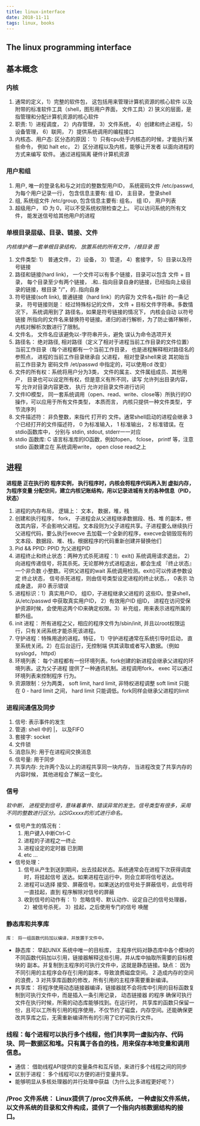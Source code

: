 ```yaml
---
title: linux-interface
date: 2018-11-11
tags: linux, books
---
```

The linux programming interface
----------

## 基本概念

### 内核
  1. 通常的定义，1）完整的软件包， 这包括用来管理计算机资源的核心软件 以及附带的标准软件工具（shell，图形用户界面， 文件工具）2) 狭义的层面，是指管理和分配计算机资源的核心软件
  2. 职责: 1）进程调度， 2）内存管理， 3）文件系统， 4）创建和终止进程， 5）设备管理， 6）联网， 7）提供系统调用的编程接口
  3. 内核态、用户态: 区分态的原因： 1）只有cpu处于内核态的时候，才能执行某些命令， 例如 halt etc， 2）区分进程以及内核，能够让开发者 以面向进程的方式来编写 软件。 通过进程隔离 硬件计算机资源

### 用户和组
  1. 用户, 唯一的登录名和与之对应的整数型用户ID， 系统密码文件 /etc/passwd,为每个用户记录一行， 包含信息主要有: 组 ID， 主目录， 登录shell
  2. 组, 系统组文件 /etc/group, 包含信息主要有: 组名， 组 ID， 用户列表
  3. 超级用户， ID 为 0，可以不受系统权限检查之上。 可以访问系统的所有文件， 能发送信号给其他用户的进程

### 单根目录层级、目录、链接、文件
  <em>内核维护者一套单根目录结构， 放置系统的所有文件， /根目录 图 </em>
  1. 文件类型: 1） 普通文件， 2）设备， 3）管道， 4）套接字， 5）目录以及符号链接
  2. 路径和链接(hard link)， 一个文件可以有多个链接，目录可以包含 文件 + 目录， 每个目录至少有两个链接， .和..  指向目录自身的链接，已经指向上级目录的链接，根目录 "/"，的..指向自身
  3. 符号链接(soft link), 普通链接（hard link）的内容为 文件名+指针 的一条记录， 符号链接则是： 经过特殊标记的文件， 文件 + 目标文件字符串。多数情况下， 系统调用到了 路径名，如果是符号链接的情况下， 内核会自动 以符号链接 所指向的文件名来替换符号链接。递归的进行解析，为了防止循环解析， 内核对解析次数进行了限制。
  4. 文件名， 文件名应该避免以-字符串开头，避免 误认为命令选项开关
  5. 路径名： 绝对路径, 相对路径（定义了相对于进程当前工作目录的文件位置）当前工作目录（每个进程都有一个当前工作目录， 也是进程解释相对路径名的参照点， 进程的当前工作目录继承自 父进程， 相对登录shell来说 其初始当前工作目录为 密码文件 /et/passwd 中指定的，可以使用cd 改变）
  6. 文件的所有权：系统将用户分为3类， 文件的属主、文件属组成员、其他用户， 目录也可以设定所有权，但是意义有所不同，读写 允许列出目录内容， 写 允许对目录内容更改， 执行 允许对目录文件进行访问
  7. 文件IO模型， 同一套系统调用（open、read、write、close等）所执行的IO操作，可以应用于所有文件类型， 本质而言， 内核只提供一种文件类型， 字节流序列
  8. 文件描述符： 非负整数，来指代 打开的 文件。通常shell启动的进程会继承 3个已经打开的文件描述符， 0 为标准输入， 1 标准输出， 2 标准错误。在stdio函数库中， 分别与 stdin, stdout, stderr一一对应
  9. stdio 函数库: C 语言标准库的IO函数，例如fopen， fclose， printf 等，注意stdio 函数建立在 系统调用write， open close read之上

## 进程
**进程是 正在执行的 程序实例， 执行程序时，内核会将程序代码再入到 虚拟内存， 为程序变量 分配空间，建立内核记账结构，用以记录进城有关的各种信息（PID， 状态）**

  1. 进程的内存布局， 逻辑上： 文本， 数据，堆，栈
  2. 创建和执行程序， fork， 子进程会从父进程继承数据段、栈、堆 的副本，修改其内容，不会影响父进程。文本段则为父子进程共享。子进程要么继续执行父进程代码，要么执行execve 去加载一个全新的程序，execve会销毁现有的文本段、数据段、堆、栈，根据程序的代码重新创建并替换他们
  3. Pid && PPID: PPID 为父进程PID
  4. 进程终止和终止状态：两种方式杀死进程：1）exit() 系统调用请求退出， 2）向进程传递信号，将其杀死。无论那种方式进程退出，都会生成 『终止状态』一个非负数 小整数。可供父进程的wait 系统调用检测。exit()可以传递参数设定 终止状态， 信号杀死进程，则由信号类型设定进程的终止状态。， 0表示 功成身退， 非0 表示错误
  5. 进程标识：1）真实用户ID， 组ID，子进程继承父进程的 这些ID。登录shell，从/etc/passwd 中获取真实用户ID， 2）有效用户ID 组ID， 进程在访问受保护资源时候，会使用这两个ID来确定权限。3）补充组，用来表示进程所属的额外组。
  6. init 进程： 所有进程之父，相应的程序文件为/sbin/init, 并且以root权限运行，只有关闭系统才能杀死该进程。
  7. 守护进程：特殊用途的进程。特征， 1）守护进程通常在系统引导时启动， 直至系统关闭。2）在后台运行，无控制端 供其读取或者写入数据。（例如syslogd， httpd）
  8. 环境列表： 每个进程都有一份环境列表。fork创建的新进程会继承父进程的环境列表。这为父子进程 提供了一种通讯机制。进程调用fork， exec 可以通过环境列表来控制程序 行为。
  9. 资源限制：分为两类， soft limit, hard limit, 非特权进程调整 soft limit 只能在 0 - hard limit 之间， hard limit 只能调低。fork同样会继承父进程的limit

### 进程间通信及同步
  1. 信号: 表示事件的发生
  2. 管道: shell 中的 \|， 以及FIFO
  3. 套接字: socket
  4. 文件锁
  5. 消息队列: 用于在进程间交换消息
  6. 信号量: 用于同步
  7. 共享内存: 允许两个及以上的进程共享同一块内存， 当进程改变了共享内存的内容时候， 其他进程会了解这一变化。

### 信号
  <em>软中断， 进程受到信号，意味着事件、错误异常的发生。信号类型有很多，采用不同的整数进行区分。以SIGxxxx的形式进行命名。</em>
  * 信号产生的情况有：
    1. 用户键入中断Ctrl-C
    2. 进程的子进程之一终止
    3. 进程设定的定时器 已到期
    4. etc ...
  * 信号处理：
    1. 信号从产生到送到期间，出去挂起状态。系统通常会在进程下次获得调度时，将挂起信号 送达。如果进程在运行中，则会立即将信号送达。
    2. 进程可以选择 接受、屏蔽信号。如果送达的信号处于屏蔽信号，此信号将一直挂起，直到 程序解除对信号的屏蔽
    3. 收到信号的动作有： 1）忽略信号、默认动作、设定自己的信号处理器， 2）被信号杀死， 3）挂起，之后使用专门的信号 唤醒

### 静态库和共享库
    库： 将一组函数代码加以编译，并放置于文件中。
  * 静态库： 早起UNIX 系统中唯一的目标库， 主程序代码对静态库中各个模块的不同函数代码加以引用，链接器解释这些引用，并从库中抽取所需要的目标模块的 副本。并复制到主程序的可执行文件中，这就是静态链接。缺点： 因为不同引用的主程序会存在引用的副本，导致浪费磁盘空间。 2 造成内存的空间的浪费，3 对共享库函数的修改，所有引用的主程序需要重新编译。
  * 共享库： 将程序使用动态链接器编译，链接器就不会将库中引用的目标函数复制到可执行文件中，而是插入一条引用记录， 动态链接器 的程序 确保可执行文件在执行时候，所需的动态库能够找到。在运行时， 共享库的函数只保留一份，且可以工所有引用的程序使用，不仅节约了磁盘，内存空间。还能确保更改共享库之后，无需重新编译所有的引用了它的可执行文件。

### 线程：每个进程可以执行多个线程，他们共享同一虚拟内存、代码块、同一数据区和堆。只有属于各自的栈，用来保存本地变量和调用信息。
  * 通信： 借助线程API提供的变量条件和互斥锁，来进行多个线程之间的同步
  * 区别于进程： 多个线程可以方便的进行变量共享。
  * 能够明显从多核处理器的并行处理中获益（为什么比多进程更好呢？）
### /Proc 文件系统： Linux提供了/proc文件系统， 一种虚拟文件系统，以文件系统的目录和文件构成，提供了一个指向内核数据结构的接口。

